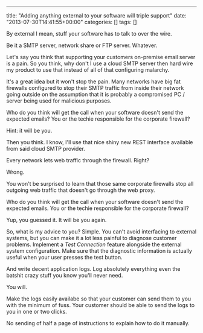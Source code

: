 ---
title: "Adding anything external to your software will triple support"
date: "2013-07-30T14:41:55+00:00"
categories: []
tags: []

By external I mean, stuff your software has to talk to over the wire.

Be it a SMTP server, network share or FTP server. Whatever.

Let's say you think that supporting your customers on-premise email server is a pain. So you think, why don't I use a cloud SMTP server then hard wire my product to use that instead of all of that configuring malarchy.

It's a great idea but it won't stop the pain. Many networks have big fat firewalls configured to stop their SMTP traffic from inside their network going outside on the assumption that it is probably a compromised PC / server being used for malicious purposes.

Who do you think will get the call when your software doesn't send the expected emails? You or the techie responsible for the corporate firewall?

Hint: it will be you.

Then you think. I know, I'll use that nice shiny new REST interface available from said cloud SMTP provider.

Every network lets web traffic through the firewall. Right?

Wrong.

You won't be surprised to learn that those same corporate firewalls stop all outgoing web traffic that doesn't go through the web proxy.

Who do you think will get the call when your software doesn't send the expected emails. You or the techie responsible for the corporate firewall?

Yup, you guessed it. It will be you again.

So, what is my advice to you? Simple. You can't avoid interfacing to external systems, but you can make it a lot less painful to diagnose customer problems. Implement a <em>Test Connection</em> feature alongside the external system configuration. Make sure that the diagnostic information is actually useful when your user presses the test button.

And write decent application logs. Log absolutely everything even the batshit crazy stuff you know you'll never need.

You will.

Make the logs easily availabe so that your customer can send them to you with the minimum of fuss. Your customer should be able to send the logs to you in one or two clicks.

No sending of half a page of instructions to explain how to do it manually.
